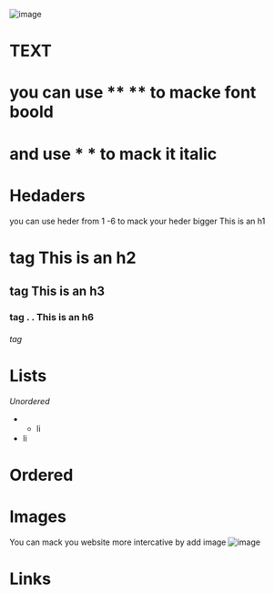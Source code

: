 ![image](https://forums.realmacsoftware.com/uploads/default/original/2X/a/a7cba07c7ec0d06b78b72f79fdafefa810713026.png)
# **TEXT**
# you can use ** ** to macke font boold 
# and use * * to mack it italic 
# **Hedaders**
you can use heder from 1 -6 to mack your heder bigger 
This is an h1  <h1> tag
This is an h2  <h2> tag
 This is an h3  <h3> tag
  .
  .
 This is an h6  <h6> tag
 # **Lists**
 *Unordered*
 * * li 
* li 
# **Ordered**
# **Images**
  You can mack you website more intercative by add image 
  ![image](link)
 # **Links**
  
